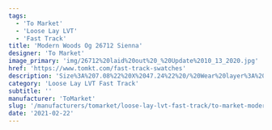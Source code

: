 ```yaml
---
tags:
  - 'To Market'
  - 'Loose Lay LVT'
  - 'Fast Track'
title: 'Modern Woods Og 26712 Sienna'
designer: 'To Market'
image_primary: 'img/26712%20laid%20out%20_%20Update%2010_13_2020.jpg'
href: 'https://www.tomkt.com/fast-track-swatches'
description: 'Size%3A%207.08%22%20X%2047.24%22%20/%20Wear%20layer%3A%20.5mm%20%2820mil%29%20/%20Edge%3A%20Bevel%20/%20Thickness%3A%205.0mm%20/%20Sq.ft/Ctn%3A%2023.25%A0/%20Installation%3A%20Glue%20Down'
category: 'Loose Lay LVT Fast Track'
subtitle: ''
manufacturer: 'ToMarket'
slug: '/manufacturers/tomarket/loose-lay-lvt-fast-track/to-market-modern-woods-og-26712-sienna'
date: '2021-02-22'
---
```

